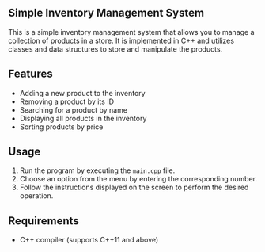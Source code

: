 ## Simple Inventory Management System

This is a simple inventory management system that allows you to manage a collection of products in a store. It is implemented in C++ and utilizes classes and data structures to store and manipulate the products.

## Features

- Adding a new product to the inventory
- Removing a product by its ID
- Searching for a product by name
- Displaying all products in the inventory
- Sorting products by price

## Usage

1. Run the program by executing the `main.cpp` file.
2. Choose an option from the menu by entering the corresponding number.
3. Follow the instructions displayed on the screen to perform the desired operation.

## Requirements

- C++ compiler (supports C++11 and above)